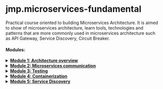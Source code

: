 # jmp.microservices-fundamental

Practical course oriented to building Microservices Architecture. It is aimed to show of microservices architecture,
learn tools, technologies and patterns that are more commonly used in microservices architecture such as API Gateway,
Service Discovery, Circuit Breaker.

#### Modules:

<details>
<summary><u><strong>Module 1: Architecture overview</strong></u></summary>

#### Table of Content

- [What to do](#what-to-do)
- [Sub-task 1: Resource Service](#sub-task-1-resource-service)
- [Sub-task 2: Resource Processor](#sub-task-2-resource-processor)

### What to do

To execute this module, should be used a ready-made artifact obtained after executing
the [introduction-to-microservices](https://git.epam.com/epm-cdp/global-java-foundation-program/java-courses/-/tree/main/introduction-to-microservices)
program and make some changes to the base structure of microservices system.
During this task you need to:

+ Make structural changes to existing microservices:
    - **Resource Service**

+ Implement a new microservice:
    - **Resource Processor**

### Sub-task 1: Resource Service

For a **Resource Service**, it is recommended to make structural changes as described bellow.

- **Resource Service** should use cloud storage or its emulation (
  e.g. [S3 emulator](https://github.com/localstack/localstack)) to store the source file. Previously, the resource file
  was stored in the service database.
- Resource tracking (with resource location in the cloud storage) should be carried out in the underlying database of
  the service.

When uploading a mp3 file, the **Resource Service** should process the file in this way:

- Save the source file to a cloud storage or its emulation (
  e.g. [S3 emulator](https://github.com/localstack/localstack)).
- Save resource location (location in the cloud storage) in the underlying database of the service.
- The **Resource Service** should not invoke any other services this time.

### Sub-task 2: Resource Processor

This service will be used to process the source MP3 data in the future and will not have a web interface. At this point,
this should be a basic Spring Boot application capable of extracting MP3 metadata for further storage using the **Song
Service** API.
An external library can be used for this purpose.(
e.g. [Apache Tika](https://www.tutorialspoint.com/tika/tika_extracting_mp3_files.htm)).

Implement initial version of each service:

- Basic structure (Spring Boot)

![module1_basic_structure.png](statics/images/module1_basic_structure.png)

## NOTES:

- After start localstack should run initialization hook that create s3 bucket from
  script `docker-compose/scripts/localstack/init-s3.sh`


- Localstack endpoints

    - access to s3 busket: [http://localhost:4566/localstack-s3-bucket](http://localhost:4566/localstack-s3-bucket)
      where `localstack-s3-bucket` name of existing bucket;
    - Health check
      localstack: [localhost.localstack.cloud:4566/_localstack/health](localhost.localstack.cloud:4566/_localstack/health)

</details>


<details>
<summary><u><strong>Module 2: Microservices communication</strong></u></summary>

#### Table of Content

- [What to do](#what-to-do)
- [Sub-task 1: Asynchronous communication](#sub-task-1-asynchronous-communication)
- [Sub-task 2: Events handling](#sub-task-2-events-handling)
- [Sub-task 3: Retry mechanism](#sub-task-3-retry-mechanism)

### What to do

In this module it is needed to adjust services created in the first module with adding cross-servers calls.

### Sub-task 1: Asynchronous communication

1) Add asynchronous communication via messaging broker between **Resource Service** and **Resource Processor**.
2) On resource uploading, **Resource Service** should send information about uploaded resource to the **Resource Processor**, which contains “resourceId”.

[Rabbit MQ](https://hub.docker.com/_/rabbitmq), [ActiveMQ](https://hub.docker.com/r/rmohr/activemq) or any other broker usage is possible.

### Sub-task 2: Events handling

1) When the **Resource Processor** has an event of receiving message, it uses a synchronous call to get the resource data (binary) from the **Resource Service**, parses the metadata, and uses the synchronous call to save the metadata of the song in the **Song. Service**.
2) Need to implement some way of queue listening/subscription. For example, [Rabbit Spring Streams](https://docs.spring.io/spring-cloud-stream-binder-rabbit/docs/current/reference/html/spring-cloud-stream-binder-rabbit.html).

### Sub-task 3: Retry mechanism

While implementing communications between services it’s necessary to think about implementation of **Retry Mechanism**, e.g: [Retry Pattern](https://docs.microsoft.com/en-us/azure/architecture/patterns/retry).
Implementation can be based on the [Spring Retry Template](https://docs.spring.io/spring-batch/docs/current/reference/html/retry.html) or annotations for both synchronous and asynchronous communication.

**Note**

For this module you could use any of the messaging brokers for asynchronous communication (it’s better to discuss with expert).

![module2_basic_structure.png](statics/images/module2_basic_structure.png)


## NOTES

- To create Queue, Exchange and Binding should processor (application processor).
</details>


<details>
<summary><u><strong>Module 3: Testing</strong></u></summary>

#### Table of Content

- [What to do](#what-to-do)
- [Sub-task 1: Testing strategy](#sub-task-1-testing-strategy)
- [Sub-task 2: Perform different types of testing](#sub-task-2-perform-different-types-of-testing)

### What to do

In this module it is needed to adjust services with adding tests.

### Sub-task 1: Testing strategy

1) For solving this task, come up with a testing strategy and describe approach on how to ensure application stability and testing strategies:
- Unit tests
- Integration tests
- Component tests
- Contract tests
- End-to-end tests
2) Describe it in a short document what approach was chosen and how the combination of the strategies would help to solve task, e.g., either it's going to be 100% **unit tests** and **integration tests** or something else.

### Sub-task 2: Perform different types of testing

1) _Unit tests_: choose JUnit or Spock and choose module that need to be tested.
2) _Integration tests_: choose JUnit or Spock and cover integration layers.
3) _Component tests_: cover component scenarios on a business level, specifying exact scenario or scenarios and expected outcomes in a natural language, preferably using the Cucumber framework.
4) _Contract tests_: cover all contracts that are used in a specific scenario, preferably using the [Spring Cloud Contract](https://spring.io/projects/spring-cloud-contract) or Pact (contract tests should cover BOTH communication styles: synchronous HTTP and messaging, including stubs propagation).
5) _End-to-end tests_: all scenarios should be described in a natural language. Focus is on coverage on the API layer. Cucumber testing framework can be used in this case with the component tests from above.

**Note**

- At least one test should be executed for each test type.

</details>


<details>
<summary><u><strong>Module 4: Containerization</strong></u></summary>

#### Table of Content

- [What to do](#what-to-do)
- [Sub-task 1: Docker images](#sub-task-1-docker-images)
- [Sub-task 2: Docker Compose file](#sub-task-2-docker-compose-file)

### What to do

In this module you will need to adjust your services with containerization approach.

### Sub-task 1: Docker images

1) Package your applications as Docker images.
2) For each of your services:
- Create a new or modify an existing _Docker_ file that will contain instructions for packaging your project.
- Build a docker image and run it, mapping an external port to verify that application can be started and respond to requests.

### Sub-task 2: Docker Compose file

1) When all applications are successfully packaged, create a new or modify an existing _docker-compose.yml_ file that would list all applications and 3rd party dependencies to successfully start the project.
   Add init scripts for the database to run when container starts up. Once you have a compose file, you can create and start your application containers with a single command: `docker-compose up`.

Please note the following:
- Use an _.env_ file to replace all environment variables depending on the set-up.
- For 3rd party dependencies try to use the _–alpine_ images whenever it's possible.
- For project applications use the build property as these images are not going to be pulled from a public hub.
- Use logical service names to cross-reference services.

Possible container options for existing resources:

- [postgres DB](https://hub.docker.com/_/postgres)
- [mysql db](https://hub.docker.com/_/mysql)
- [RabbitMQ message broker](https://hub.docker.com/_/rabbitmq)
- [ActiveMQ message broker](https://hub.docker.com/r/rmohr/activemq)
- [Local stack (aws emulator)](https://hub.docker.com/r/localstack/localstack)

![module4_containerization.png](statics/images/module4_containerization.png)

</details>


<details>
<summary><u><strong>Module 5: Service Discovery</strong></u></summary>

#### Table of Content

- [What to do](#what-to-do)
- [Sub-task 1: Service Registry](#sub-task-1-service-registry)
- [Sub-task 2: API Gateway](#sub-task-2-api-gateway)
- [Sub-task 3: Service Configuration (Optional)](#sub-task-3-service-configuration-optional)

### What to do

In this task, it is needed to change the configuration to use the existing **Service Registry** tool.
Sample implementation: [Eureka Example](https://www.javainuse.com/spring/cloud-gateway-eureka)

![module5_basic_structure.png](statics/images/module5_basic_structure.png)


### Sub-task 1: Service Registry

1) Update infrastructure of configuration to make sure that **Service Registry** is launched along with existing services.
2) Update clients using Eureka so that they will be called by service name instead of ip:port.
3) Implement Client-Side Balancing.

### Sub-task 2: API Gateway

1) Use API Gateway implementation - Spring Cloud Gateway.
2) Update infrastructure configuration to make sure that API Gateway is launched, exposed and there is a single-entry point in application.
3) Make sure that all services receive traffic from external clients through the API Gateway.
4) Properly handle errors (e.g., if service is not found or route doesn't exist).

### Sub-task 3: Service Configuration (Optional)

1) Create Git repository for storing all needed configuration at one place.
2) Create a service which will play the role of Service Configuration for other services.
3) Update infrastructure configuration by changing one (or more) services so to be able to communicate with Service Configuration.
4) Make sure that all service config clients receive configuration from Service Config.
5) Update service config client to be able to refresh configuration in case it was changed.

**Note.** In case there are issues with running all services on your local machine, for example, not enough CPU range or RAM, here are the following options:

- use [docker limits](https://docs.docker.com/config/containers/resource_constraints/)
- use any cloud free tier system if it’s possible
- use [EPAM Cloud](https://kb.epam.com/display/EPMCITFAQ/Personal+Projects)


---

### NOTES
- **Spring MVC is incompatible with Spring Cloud Gateway.**
    Please set `spring.main.web-application-type=reactive` or remove `spring-boot-starter-web` dependency.

- You should use 'eureka.instance.prefer-ip-address=true' in application.properties file of all the microservices you are calling from api-gateway. Root cause is that your api-gateway is calling the microservices using username of the system which you need to call using ip address of the system.

- You should use 'eureka.instance.hostname=localhost` (https://stackoverflow.com/questions/66133925/spring-boot-api-gateway-unable-to-resolve-name)

- Important!
```properties  
spring:
    cloud:
        gateway:
          discovery:
            locator:
              enabled: true
              lower-case-service-id: true # !Important to use lowercase for serviceId that in discovery service in uppercase by default
```


</details>
